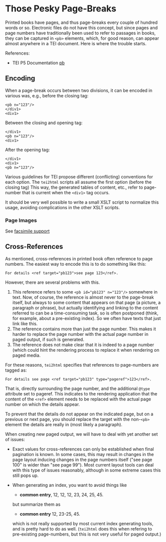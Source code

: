 # Those Pesky Page-Breaks #

Printed books have pages, and thus page-breaks every couple of hundred words or so. Electronic files do not have this concept, but since pages and page numbers have traditionally been used to refer to passages in books, they can be captured in `<pb>` elements, which, for good reason, can appear almost anywhere in a TEI document. Here is where the trouble starts.

References:
  * TEI P5 Documentation [pb](http://www.tei-c.org/release/doc/tei-p5-doc/en/html/ref-pb.html)

## Encoding ##

When a page-break occurs between two divisions, it can be encoded in various was, e.g., before the closing tag:

```
<pb n="123"/>
</div1>
<div1>
```

Between the closing and opening tag:

```
</div1>
<pb n="123"/>
<div1>
```

After the opening tag:

```
</div1>
<div1>
<pb n="123"/>
```

Various guidelines for TEI propose different (conflicting) conventions for each option. The `tei2html` scripts all assume the first option (before the closing tag) This way, the generated tables of content, etc., refer to page-number that is current when the `<div1>` tag occurs.

It should be very well possible to write a small XSLT script to normalize this usage, avoiding complications in the other XSLT scripts.

### Page Images ###

See [facsimile support](FacsimileSupport.md)

## Cross-References ##

As mentioned, cross-references in printed book often reference to page numbers. The easiest way to encode this is to do something like this:

```
For details <ref target="pb123">see page 123</ref>.
```

However, there are several problems with this.

1. This reference refers to some `<pb id="pb123" n="123"/>` somewhere in text. Now, of course, the reference is almost never to the page-break itself, but always to some content that appears on that page (a picture, a paragraph or phrase), but actually identifying and linking to the content referred to can be a time-consuming task, so is often postponed (think, for example, about a pre-existing index). So we often have texts that just link like this.
2. The reference contains more than just the page number. This makes it harder to replace the page number with the actual page number in paged output, if such is generated.
3. The reference does not make clear that it is indeed to a page number (which could hint the rendering process to replace it when rendering on paged media.

For these reasons, `tei2html` specifies that references to page-numbers are tagged as:

```
For details see page <ref target="pb123" type="pageref">123</ref>.
```

That is, directly surrounding the page number, and the additional `@type` attribute set to pageref. This indicates to the rendering application that the content of the `<ref>` element needs to be replaced with the actual page number on which the details appear.

To prevent that the details do not appear on the indicated page, but on a previous or next page, you should replace the target with the non-`<pb>` element the details are really in (most likely a paragraph).

When creating new paged output, we will have to deal with yet another set of issues:

  * Exact values for cross-references can only be established when final pagination is known. In some cases, this may result in changes in the page layout inducing changes in the page numbers itself ("see page 100" is wider than "see page 99"). Most current layout tools can deal with this type of issues reasonably, although in some extreme cases this still pops up.
  * When generating an index, you want to avoid things like
  
    * **common entry**, 12, 12, 12, 23, 24, 25, 45.
    
    but summarize them as
    
    * **common entry** 12, 23-25, 45.
    
    which is not really supported by most current index generating tools, and is pretty hard to do as well. (`tei2html` does this when refering to pre-existing page-numbers, but this is not very useful for paged output.)

